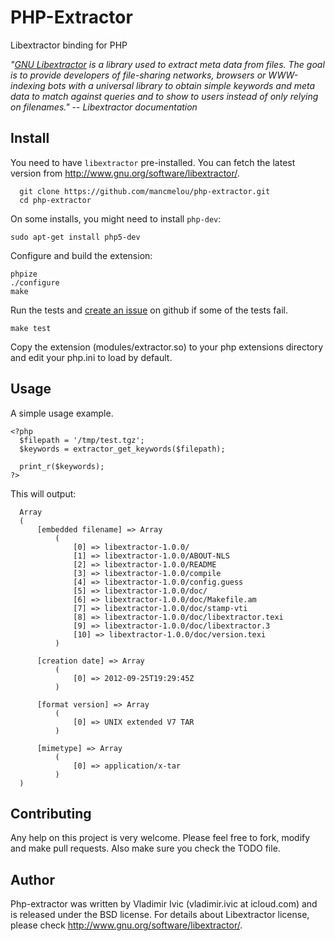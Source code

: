 PHP-Extractor
=============

Libextractor binding for PHP

*"[GNU Libextractor](http://www.gnu.org/software/libextractor/) is a library used to extract 
meta data from files. The goal is to provide developers of file-sharing networks, browsers or 
WWW-indexing bots with a universal library to obtain simple keywords and meta data to match 
against queries and to show to users instead of only relying on filenames."*
   -- *Libextractor documentation*

Install
-------
You need to have `libextractor` pre-installed. You can fetch the latest version
from http://www.gnu.org/software/libextractor/.

      git clone https://github.com/mancmelou/php-extractor.git
      cd php-extractor

On some installs, you might need to install `php-dev`:

    sudo apt-get install php5-dev
    
Configure and build the extension:

    phpize
    ./configure
    make

Run the tests and [create an issue][] on github if some of the tests fail.

    make test

   [create an issue]: https://github.com/mancmelou/php-extractor/issues

Copy the extension (modules/extractor.so) to your php extensions directory and
edit your php.ini to load by default.
 
Usage
-----

A simple usage example.

    <?php
      $filepath = '/tmp/test.tgz';
      $keywords = extractor_get_keywords($filepath);
      
      print_r($keywords);
    ?>
    
This will output:
    
      Array
      (
          [embedded filename] => Array
              (
                  [0] => libextractor-1.0.0/
                  [1] => libextractor-1.0.0/ABOUT-NLS
                  [2] => libextractor-1.0.0/README
                  [3] => libextractor-1.0.0/compile
                  [4] => libextractor-1.0.0/config.guess
                  [5] => libextractor-1.0.0/doc/
                  [6] => libextractor-1.0.0/doc/Makefile.am
                  [7] => libextractor-1.0.0/doc/stamp-vti
                  [8] => libextractor-1.0.0/doc/libextractor.texi
                  [9] => libextractor-1.0.0/doc/libextractor.3
                  [10] => libextractor-1.0.0/doc/version.texi
              )
      
          [creation date] => Array
              (
                  [0] => 2012-09-25T19:29:45Z
              )
      
          [format version] => Array
              (
                  [0] => UNIX extended V7 TAR
              )
      
          [mimetype] => Array
              (
                  [0] => application/x-tar
              )
      )
    

Contributing
------------
Any help on this project is very welcome. Please feel free to fork, modify and 
make pull requests. Also make sure you check the TODO file. 

Author
------
Php-extractor was written by Vladimir Ivic (vladimir.ivic at icloud.com) and is
released under the BSD license. For details about Libextractor license, please
check http://www.gnu.org/software/libextractor/.
